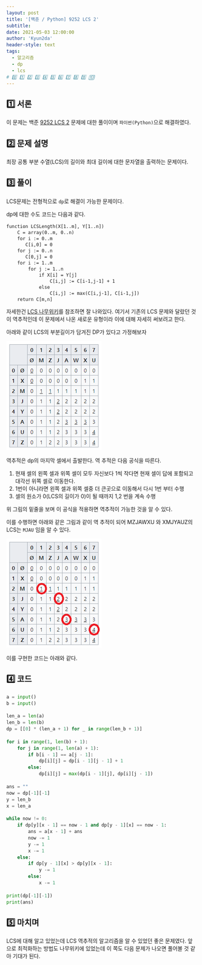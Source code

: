 ```yaml
---
layout: post
title: '[백준 / Python] 9252 LCS 2'
subtitle:
date: 2021-05-03 12:00:00
author: 'Kyun2da'
header-style: text
tags:
  - 알고리즘
  - dp
  - lcs
# 0️⃣ 1️⃣ 2️⃣ 3️⃣ 4️⃣ 5️⃣ 6️⃣ 7️⃣ 8️⃣ 9️⃣ 🔟
---
```


## 1️⃣ 서론

이 문제는 백준 [9252 LCS 2](https://www.acmicpc.net/problem/9252) 문제에 대한 풀이이며 `파이썬(Python)`으로 해결하였다.

## 2️⃣ 문제 설명

최장 공통 부분 수열(LCS)의 길이와 최대 길이에 대한 문자열을 출력하는 문제이다.

## 3️⃣ 풀이

LCS문제는 전형적으로 `dp`로 해결이 가능한 문제이다.

dp에 대한 수도 코드는 다음과 같다.

```pseudocode
function LCSLength(X[1..m], Y[1..n])
    C = array(0..m, 0..n)
    for i := 0..m
       C[i,0] = 0
    for j := 0..n
       C[0,j] = 0
    for i := 1..m
        for j := 1..n
            if X[i] = Y[j]
                C[i,j] := C[i-1,j-1] + 1
            else
                C[i,j] := max(C[i,j-1], C[i-1,j])
    return C[m,n]
```

자세한건 [LCS 나무위키](https://ko.wikipedia.org/wiki/%EC%B5%9C%EC%9E%A5_%EA%B3%B5%ED%86%B5_%EB%B6%80%EB%B6%84_%EC%88%98%EC%97%B4)를 참조하면 잘 나와있다. 여기서 기존의 LCS 문제와 달랐던 것이 역추적인데 이 문제에서 나온 새로운 유형이라 이에 대해 자세히 써보려고 한다.

아래와 같이 LCS의 부분길이가 담겨진 DP가 있다고 가정해보자

![lcs2](/img/algorithm/lcs2.png)

역추적은 dp의 마지막 셀에서 출발한다. 역 추적은 다음 공식을 따른다.

1. 현재 셀의 왼쪽 셀과 위쪽 셀이 모두 자신보다 1씩 작다면 현재 셀이 답에 포함되고 대각선 위쪽 셀로 이동한다.
2. 1번이 아니라면 왼쪽 셀과 위쪽 셀중 더 큰곳으로 이동해서 다시 1번 부터 수행
3. 셀의 원소가 0(LCS의 길이가 0)이 될 때까지 1,2 번을 계속 수행

위 그림의 밑줄을 보며 이 공식을 적용하면 역추적이 가능한 것을 알 수 있다.

이를 수행하면 아래와 같은 그림과 같이 역 추적이 되어 MZJAWXU 와 XMJYAUZ의 LCS는 `MJAU` 임을 알 수 있다.

![LCS_ANSWER](/img/algorithm/lcs2_answer.png)

이를 구현한 코드는 아래와 같다.

## 4️⃣ 코드

```python
a = input()
b = input()

len_a = len(a)
len_b = len(b)
dp = [[0] * (len_a + 1) for _ in range(len_b + 1)]

for i in range(1, len(b) + 1):
    for j in range(1, len(a) + 1):
        if b[i - 1] == a[j - 1]:
            dp[i][j] = dp[i - 1][j - 1] + 1
        else:
            dp[i][j] = max(dp[i - 1][j], dp[i][j - 1])

ans = ""
now = dp[-1][-1]
y = len_b
x = len_a

while now != 0:
    if dp[y][x - 1] == now - 1 and dp[y - 1][x] == now - 1:
        ans = a[x - 1] + ans
        now -= 1
        y -= 1
        x -= 1
    else:
        if dp[y - 1][x] > dp[y][x - 1]:
            y -= 1
        else:
            x -= 1

print(dp[-1][-1])
print(ans)
```

## 5️⃣ 마치며

LCS에 대해 알고 있었는데 LCS 역추적의 알고리즘을 알 수 있었던 좋은 문제였다. 앞으로 최적화하는 방법도 나무위키에 있었는데 이 쪽도 다음 문제가 나오면 풀어볼 것 같아 기대가 된다.
